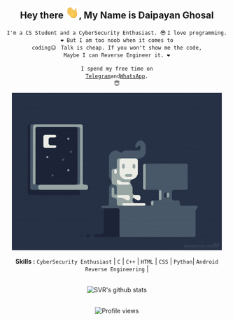 <div align="center">
<h2>Hey there <img src="https://github.com/SamirJanaOfficial/samirjanaofficial/blob/main/gifs/Hi.gif" width="30px">, My Name is Daipayan Ghosal</h2>

<div align="center" width="50">

<code>I'm a CS Student and a CyberSecurity Enthusiast. 😎</code>
<code>I love programming. ❤ But I am too noob when it comes to coding😉</code>
<code> Talk is cheap. If you won't show me the code, Maybe I can Reverse Engineer it. ❤</code>

<code>I spend my free time on <a href="https://t.me/ci5er">Telegram</a>and<a href="https://wa.link/lsncyv">WhatsApp</a>. 😇</code>

<img src="https://github.com/SamirJanaOfficial/samirjanaofficial/blob/main/gifs/coding.gif" alt="coding ?">

<b>Skills :</b> <code>CyberSecurity Enthusiast</code> | <code>C</code> | <code>C++</code> | <code>HTML</code> | <code>CSS</code> | <code>Python</code>| <code>Android Reverse Engineering</code> |

<br><img src="https://github-readme-stats.vercel.app/api?username=Ci5er-404&hide=prs,issues&show_icons=true&title_color=2979FF&text_color=000000&icon_color=2979FF&bg_color=ffffff" alt="SVR's github stats">

<br><img src="https://gpvc.arturio.dev/Ci5er-404" alt="Profile views">

</div>
